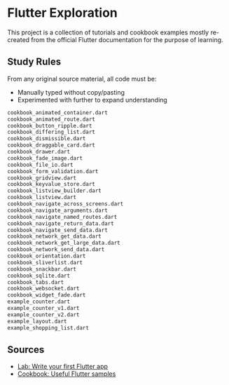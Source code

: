 # Flutter Exploration

This project is a collection of tutorials and cookbook examples mostly re-created from the official Flutter documentation for the purpose of learning.

## Study Rules

From any original source material, all code must be:

* Manually typed without copy/pasting
* Experimented with further to expand understanding

```bash
cookbook_animated_container.dart
cookbook_animated_route.dart
cookbook_button_ripple.dart
cookbook_differing_list.dart
cookbook_dismissible.dart
cookbook_draggable_card.dart
cookbook_drawer.dart
cookbook_fade_image.dart
cookbook_file_io.dart
cookbook_form_validation.dart
cookbook_gridview.dart
cookbook_keyvalue_store.dart
cookbook_listview_builder.dart
cookbook_listview.dart
cookbook_navigate_across_screens.dart
cookbook_navigate_arguments.dart
cookbook_navigate_named_routes.dart
cookbook_navigate_return_data.dart
cookbook_navigate_send_data.dart
cookbook_network_get_data.dart
cookbook_network_get_large_data.dart
cookbook_network_send_data.dart
cookbook_orientation.dart
cookbook_sliverlist.dart
cookbook_snackbar.dart
cookbook_sqlite.dart
cookbook_tabs.dart
cookbook_websocket.dart
cookbook_widget_fade.dart
example_counter.dart
example_counter_v1.dart
example_counter_v2.dart
example_layout.dart
example_shopping_list.dart
```

## Sources

* [Lab: Write your first Flutter app](https://flutter.dev/docs/get-started/codelab)
* [Cookbook: Useful Flutter samples](https://flutter.dev/docs/cookbook)
